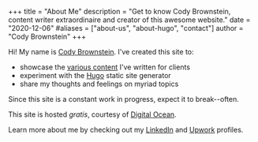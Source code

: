 +++
title = "About Me"
description = "Get to know Cody Brownstein, content writer extraordinaire and creator of this awesome website."
date = "2020-12-06"
#aliases = ["about-us", "about-hugo", "contact"]
author = "Cody Brownstein"
+++

Hi! My name is [Cody Brownstein](https://keybase.io/cbrownstein). I've created this site to:

- showcase the [various content](/tags) I've written for clients
- experiment with the [Hugo](https://gohugo.io/) static site generator
- share my thoughts and feelings on myriad topics

Since this site is a constant work in progress, expect it to break--often.

This site is hosted _gratis_, courtesy of
[Digital Ocean](https://m.do.co/c/c734c24d9785).

Learn more about me by checking out my
[LinkedIn](https://www.linkedin.com/in/codybrownstein/) and
[Upwork](https://www.upwork.com/fl/cbrownstein) profiles.
